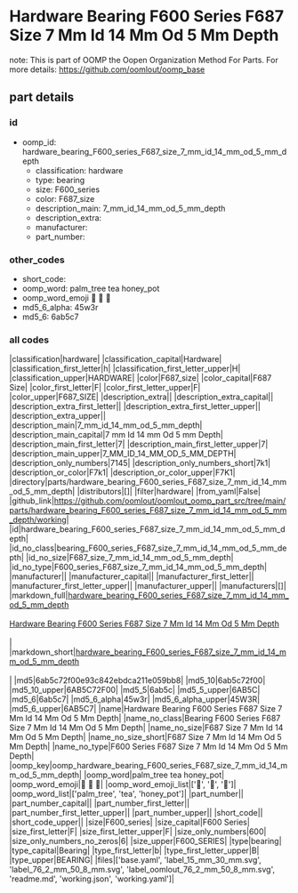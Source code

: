 # Hardware Bearing F600 Series F687 Size 7 Mm Id 14 Mm Od 5 Mm Depth  

note: This is part of OOMP the Oopen Organization Method For Parts. For more details: https://github.com/oomlout/oomp_base

##  part details





### id
* oomp_id: hardware_bearing_F600_series_F687_size_7_mm_id_14_mm_od_5_mm_depth
  * classification: hardware
  * type: bearing
  * size: F600_series
  * color: F687_size
  * description_main: 7_mm_id_14_mm_od_5_mm_depth
  * description_extra: 
  * manufacturer: 
  * part_number: 

### other_codes
* short_code: 
* oomp_word: palm_tree tea honey_pot
* oomp_word_emoji :palm_tree: :tea: :honey_pot:
* md5_6_alpha: 45w3r
* md5_6: 6ab5c7

### all codes 
|classification|hardware|
|classification_capital|Hardware|
|classification_first_letter|h|
|classification_first_letter_upper|H|
|classification_upper|HARDWARE|
|color|F687_size|
|color_capital|F687 Size|
|color_first_letter|F|
|color_first_letter_upper|F|
|color_upper|F687_SIZE|
|description_extra||
|description_extra_capital||
|description_extra_first_letter||
|description_extra_first_letter_upper||
|description_extra_upper||
|description_main|7_mm_id_14_mm_od_5_mm_depth|
|description_main_capital|7 mm Id 14 mm Od 5 mm Depth|
|description_main_first_letter|7|
|description_main_first_letter_upper|7|
|description_main_upper|7_MM_ID_14_MM_OD_5_MM_DEPTH|
|description_only_numbers|7145|
|description_only_numbers_short|7k1|
|description_or_color|F7k1|
|description_or_color_upper|F7K1|
|directory|parts/hardware_bearing_F600_series_F687_size_7_mm_id_14_mm_od_5_mm_depth|
|distributors|[]|
|filter|hardware|
|from_yaml|False|
|github_link|https://github.com/oomlout/oomlout_oomp_part_src/tree/main/parts/hardware_bearing_F600_series_F687_size_7_mm_id_14_mm_od_5_mm_depth/working|
|id|hardware_bearing_F600_series_F687_size_7_mm_id_14_mm_od_5_mm_depth|
|id_no_class|bearing_F600_series_F687_size_7_mm_id_14_mm_od_5_mm_depth|
|id_no_size|F687_size_7_mm_id_14_mm_od_5_mm_depth|
|id_no_type|F600_series_F687_size_7_mm_id_14_mm_od_5_mm_depth|
|manufacturer||
|manufacturer_capital||
|manufacturer_first_letter||
|manufacturer_first_letter_upper||
|manufacturer_upper||
|manufacturers|[]|
|markdown_full|[hardware_bearing_F600_series_F687_size_7_mm_id_14_mm_od_5_mm_depth](https://github.com/oomlout/oomlout_oomp_part_src/tree/main/parts/hardware_bearing_F600_series_F687_size_7_mm_id_14_mm_od_5_mm_depth/working)<br>[](https://github.com/oomlout/oomlout_oomp_part_src/tree/main/parts/hardware_bearing_F600_series_F687_size_7_mm_id_14_mm_od_5_mm_depth/working)<br>[Hardware Bearing F600 Series F687 Size 7 Mm Id 14 Mm Od 5 Mm Depth](https://github.com/oomlout/oomlout_oomp_part_src/tree/main/parts/hardware_bearing_F600_series_F687_size_7_mm_id_14_mm_od_5_mm_depth/working)<br><br>|
|markdown_short|[hardware_bearing_F600_series_F687_size_7_mm_id_14_mm_od_5_mm_depth](https://github.com/oomlout/oomlout_oomp_part_src/tree/main/parts/hardware_bearing_F600_series_F687_size_7_mm_id_14_mm_od_5_mm_depth/working)<br><br>|
|md5|6ab5c72f00e93c842ebdca211e059bb8|
|md5_10|6ab5c72f00|
|md5_10_upper|6AB5C72F00|
|md5_5|6ab5c|
|md5_5_upper|6AB5C|
|md5_6|6ab5c7|
|md5_6_alpha|45w3r|
|md5_6_alpha_upper|45W3R|
|md5_6_upper|6AB5C7|
|name|Hardware Bearing F600 Series F687 Size 7 Mm Id 14 Mm Od 5 Mm Depth|
|name_no_class|Bearing F600 Series F687 Size 7 Mm Id 14 Mm Od 5 Mm Depth|
|name_no_size|F687 Size 7 Mm Id 14 Mm Od 5 Mm Depth|
|name_no_size_short|F687 Size 7 Mm Id 14 Mm Od 5 Mm Depth|
|name_no_type|F600 Series F687 Size 7 Mm Id 14 Mm Od 5 Mm Depth|
|oomp_key|oomp_hardware_bearing_F600_series_F687_size_7_mm_id_14_mm_od_5_mm_depth|
|oomp_word|palm_tree tea honey_pot|
|oomp_word_emoji|:palm_tree: :tea: :honey_pot:|
|oomp_word_emoji_list|[':palm_tree:', ':tea:', ':honey_pot:']|
|oomp_word_list|['palm_tree', 'tea', 'honey_pot']|
|part_number||
|part_number_capital||
|part_number_first_letter||
|part_number_first_letter_upper||
|part_number_upper||
|short_code||
|short_code_upper||
|size|F600_series|
|size_capital|F600 Series|
|size_first_letter|F|
|size_first_letter_upper|F|
|size_only_numbers|600|
|size_only_numbers_no_zeros|6|
|size_upper|F600_SERIES|
|type|bearing|
|type_capital|Bearing|
|type_first_letter|b|
|type_first_letter_upper|B|
|type_upper|BEARING|
|files|['base.yaml', 'label_15_mm_30_mm.svg', 'label_76_2_mm_50_8_mm.svg', 'label_oomlout_76_2_mm_50_8_mm.svg', 'readme.md', 'working.json', 'working.yaml']|
